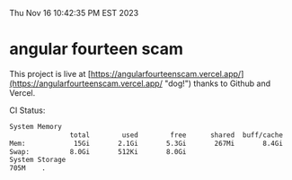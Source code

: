 Thu Nov 16 10:42:35 PM EST 2023

# angular fourteen scam


This project is live at [https://angularfourteenscam.vercel.app/](https://angularfourteenscam.vercel.app/ "dog!") thanks to Github and Vercel.

CI Status: 

```bash
System Memory
               total        used        free      shared  buff/cache   available
Mem:            15Gi       2.1Gi       5.3Gi       267Mi       8.4Gi        13Gi
Swap:          8.0Gi       512Ki       8.0Gi
System Storage
705M	.
```
```bash
